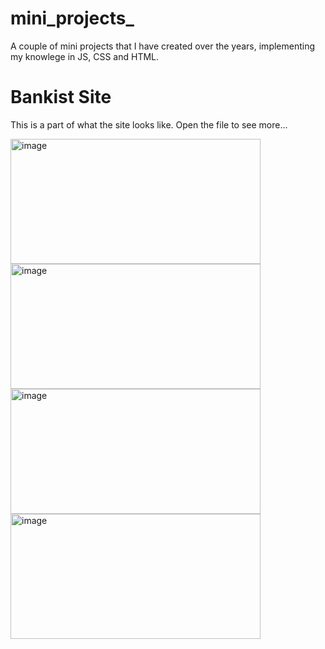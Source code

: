 # mini_projects_
A couple of mini projects that I have created over the years, implementing my knowlege in JS, CSS and HTML.

# Bankist Site

This is a part of what the site looks like. Open the file to see more...

<img width="400" height="200" alt="image" src="https://github.com/user-attachments/assets/3584b8b5-9dbd-4a0c-99d2-aecb791b41de" />
<img  width="400" height="200" alt="image" src="https://github.com/user-attachments/assets/0f0c91e3-df34-4624-a248-28563564eada" />
<img  width="400" height="200" alt="image" src="https://github.com/user-attachments/assets/a11ba320-78d8-4ea7-be03-3bbf6eb76c20" />
<img  width="400" height="200" alt="image" src="https://github.com/user-attachments/assets/5e72db01-6b1e-4371-9fa9-d024cfee86e6" />
